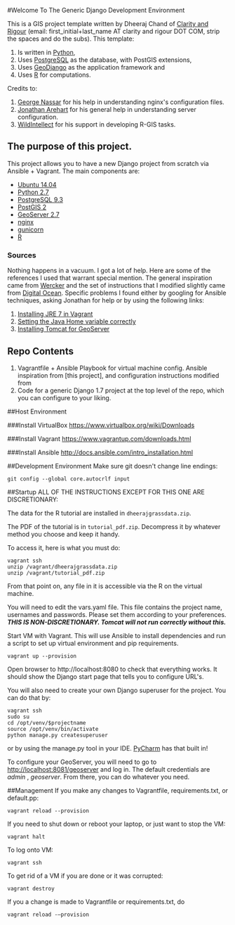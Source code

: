 #Welcome To The Generic Django Development Environment

This is a GIS project template written by Dheeraj Chand of [Clarity and Rigour](http://www.clarityandrigour.com) (email: first_initial+last_name AT clarity and rigour DOT COM, strip the spaces and do the subs).
This template:

1. Is written in [Python](http://www.python.org),
2. Uses [PostgreSQL](http://www.postgresql.org) as the database, with PostGIS extensions,
3. Uses [GeoDjango](http://www.geodjango.org) as the application framework and
4. Uses [R](http://www.r-project.org) for computations.

Credits to: 

1. [George Nassar](https://github.com/gnassar) for his help in understanding nginx's configuration files.
2. [Jonathan Arehart](https://twitter.com/jonathanarehart) for his general help in understanding server configuration.
3. [WildIntellect](https://github.com/wildintellect/) for his support in developing R-GIS tasks.

## The purpose of this project.

This project allows you to have a new Django project from scratch via Ansible + Vagrant. The main components are:

- [Ubuntu 14.04](http://www.ubuntu.com)
- [Python 2.7](http://www.python.org)
- [PostgreSQL 9.3](http://www.postgresql.org)
- [PostGIS 2](http://www.postgis.net)
- [GeoServer 2.7](http:///www.geoserver.org)
- [nginx](http://www.nginx.org)
- [gunicorn](http://gunicorn-docs.readthedocs.org/en/19.3/)
- [R](http://www.r-project.org)

### Sources

Nothing happens in a vacuum. I got a lot of help. Here are some of the references I used that warrant special mention. The general inspiration came from [Wercker](http://blog.wercker.com/2013/11/25/django-16-part3.html) and the set of instructions that I modified slightly came from [Digital Ocean](https://www.digitalocean.com/community/tutorials/how-to-install-and-configure-django-with-postgres-nginx-and-gunicorn). Specific problems I found either by googling for Ansible techniques, asking Jonathan for help or by using the following links:


1. [Installing JRE 7 in Vagrant](https://gist.github.com/arturaz/5243940)
2. [Setting the Java Home variable correctly](https://www.digitalocean.com/community/tutorials/how-to-install-java-on-ubuntu-with-apt-get)
3. [Installing Tomcat for GeoServer](https://www.digitalocean.com/community/tutorials/how-to-install-apache-tomcat-7-on-ubuntu-14-04-via-apt-get)


## Repo Contents

1. Vagrantfile + Ansible Playbook for virtual machine config. Ansible inspiration from [this project], and configuration instructions modified from 
2. Code for a generic Django 1.7 project at the top level of the repo, which you can configure to your liking.

##Host Environment

###Install VirtualBox
https://www.virtualbox.org/wiki/Downloads

###Install Vagrant
https://www.vagrantup.com/downloads.html

###Install Ansible
http://docs.ansible.com/intro_installation.html

##Development Environment
Make sure git doesn't change line endings:
```
git config --global core.autocrlf input
```

##Startup
ALL OF THE INSTRUCTIONS EXCEPT FOR THIS ONE ARE DISCRETIONARY:

The data for the R tutorial are installed in ```dheerajgrassdata.zip```.

The PDF of the tutorial is in ```tutorial_pdf.zip```.  Decompress it by whatever method you choose and keep it handy.

To access it, here is what you must do:

```
vagrant ssh
unzip /vagrant/dheerajgrassdata.zip
unzip /vagrant/tutorial_pdf.zip
```

From that point on, any file in it is accessible via the R on the virtual machine.

You will need to edit the vars.yaml file. This file contains the project name, usernames and passwords. Please set them according to your preferences. ***THIS IS NON-DISCRETIONARY. Tomcat will not run correctly without this.***

Start VM with Vagrant. This will use Ansible to install dependencies and run a script to set up virtual environment and pip requirements.
```
vagrant up --provision
```
Open browser to http://localhost:8080 to check that everything works. It should show the Django start page that tells you to configure URL's.

You will also need to create your own Django superuser for the project. You can do that by:

```
vagrant ssh
sudo su
cd /opt/venv/$projectname
source /opt/venv/bin/activate
python manage.py createsuperuser
```

or by using the manage.py tool in your IDE. [PyCharm](https://www.jetbrains.com/pycharm/) has that built in!

To configure your GeoServer, you will need to go to [http://localhost:8081/geoserver](http://localhost:8081/geoserver) and log in. The default credentials are *admin* , *geoserver*.  From there, you can do whatever you need. 

##Management
If you make any changes to Vagrantfile, requirements.txt, or default.pp:
```
vagrant reload --provision
```
If you need to shut down or reboot your laptop, or just want to stop the VM:
```
vagrant halt
```
To log onto VM:
```
vagrant ssh
```
To get rid of a VM if you are done or it was corrupted:
```
vagrant destroy
```
If you a change is made to Vagrantfile or requirements.txt, do
```
vagrant reload -–provision
```